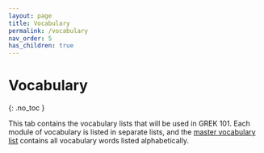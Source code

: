 ```yaml
---
layout: page
title: Vocabulary
permalink: /vocabulary
nav_order: 5
has_children: true
---
```


# Vocabulary
{: .no_toc }

This tab contains the vocabulary lists that will be used in GREK 101. Each module of vocabulary is listed in separate lists, and the [master vocabulary list](master) contains all vocabulary words listed alphabetically.
